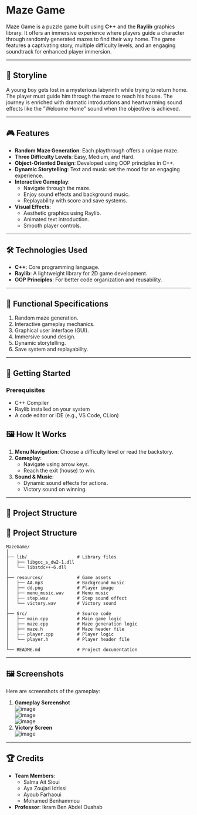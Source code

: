 # Maze Game

Maze Game is a puzzle game built using **C++** and the **Raylib** graphics library. It offers an immersive experience where players guide a character through randomly generated mazes to find their way home. The game features a captivating story, multiple difficulty levels, and an engaging soundtrack for enhanced player immersion.

---

## 📖 Storyline
A young boy gets lost in a mysterious labyrinth while trying to return home. The player must guide him through the maze to reach his house. The journey is enriched with dramatic introductions and heartwarming sound effects like the "Welcome Home" sound when the objective is achieved.

---

## 🎮 Features
- **Random Maze Generation**: Each playthrough offers a unique maze.
- **Three Difficulty Levels**: Easy, Medium, and Hard.
- **Object-Oriented Design**: Developed using OOP principles in C++.
- **Dynamic Storytelling**: Text and music set the mood for an engaging experience.
- **Interactive Gameplay**:
  - Navigate through the maze.
  - Enjoy sound effects and background music.
  - Replayability with score and save systems.
- **Visual Effects**:
  - Aesthetic graphics using Raylib.
  - Animated text introduction.
  - Smooth player controls.

---

## 🛠️ Technologies Used
- **C++**: Core programming language.
- **Raylib**: A lightweight library for 2D game development.
- **OOP Principles**: For better code organization and reusability.

---

## 🔧 Functional Specifications
1. Random maze generation.
2. Interactive gameplay mechanics.
3. Graphical user interface (GUI).
4. Immersive sound design.
5. Dynamic storytelling.
6. Save system and replayability.

---

## 🚀 Getting Started
### Prerequisites
- C++ Compiler
- Raylib installed on your system
- A code editor or IDE (e.g., VS Code, CLion)

## 🖼️ How It Works

1. **Menu Navigation**: Choose a difficulty level or read the backstory.
2. **Gameplay**:
    - Navigate using arrow keys.
    - Reach the exit (house) to win.
3. **Sound & Music**:
    - Dynamic sound effects for actions.
    - Victory sound on winning.

--- 
## 📂 Project Structure
## 📂 Project Structure

```plaintext
MazeGame/
│
├── lib/                   # Library files
│   ├── libgcc_s_dw2-1.dll
│   └── libstdc++-6.dll
│
├── resources/             # Game assets
│   ├── AA.mp3             # Background music
│   ├── dd.png             # Player image
│   ├── menu_music.wav     # Menu music
│   ├── step.wav           # Step sound effect
│   └── victory.wav        # Victory sound
│
├── Src/                   # Source code
│   ├── main.cpp           # Main game logic
│   ├── maze.cpp           # Maze generation logic
│   ├── maze.h             # Maze header file
│   ├── player.cpp         # Player logic
│   └── player.h           # Player header file
│
└── README.md              # Project documentation

```

---
## 🖼️ Screenshots

Here are screenshots of the gameplay:

1. **Gameplay Screenshot**
    </br>
   ![image](https://github.com/Freyja099/Maze/blob/8e02be5bc561360ae2babc52da9c1ea2b34b31dc/Screenshots/Capture%20d'%C3%A9cran%202024-12-18%20205450.png)
    </br>
    ![image](https://github.com/Freyja099/Maze/blob/8e02be5bc561360ae2babc52da9c1ea2b34b31dc/Screenshots/Capture%20d'%C3%A9cran%202024-12-18%20205507.png)
    </br>
    ![image](https://github.com/Freyja099/Maze/blob/8e02be5bc561360ae2babc52da9c1ea2b34b31dc/Screenshots/Capture%20d'%C3%A9cran%202024-12-18%20205524.png)
3. **Victory Screen**
   </br>
    ![image](https://github.com/Freyja099/Maze/blob/8e02be5bc561360ae2babc52da9c1ea2b34b31dc/Screenshots/Capture%20d'%C3%A9cran%202024-12-18%20205650.png)
---
## 🏆 Credits

- **Team Members**:
    - Salma Ait Sioui
    - Aya Zoujari Idrissi
    - Ayoub Farhaoui
    - Mohamed Benhammou
- **Professor**: Ikram Ben Abdel Ouahab

